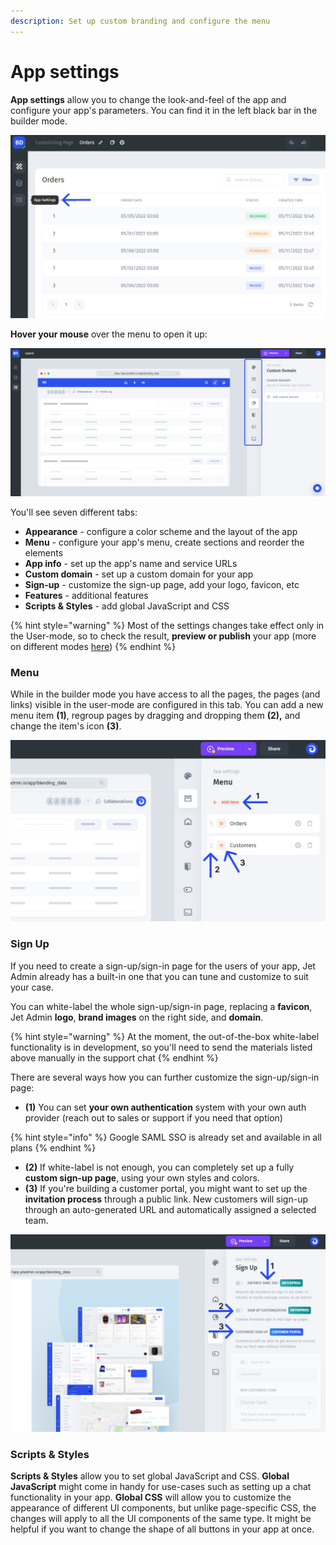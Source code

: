 ```yaml
---
description: Set up custom branding and configure the menu
---
```


# App settings

**App settings** allow you to change the look-and-feel of the app and configure your app's parameters. You can find it in the left black bar in the builder mode.

![](../../../.gitbook/assets/dhtrcfy.png)

**Hover your mouse** over the menu to open it up:

![](../../../.gitbook/assets/xtfmcngy.png)

You'll see seven different tabs:

* **Appearance** - configure a color scheme and the layout of the app
* **Menu** - configure your app's menu, create sections and reorder the elements
* **App info** - set up the app's name and service URLs
* **Custom domain** - set up a custom domain for your app
* **Sign-up** - customize the sign-up page, add your logo, favicon, etc
* **Features** - additional features
* **Scripts & Styles** - add global JavaScript and CSS

{% hint style="warning" %}
Most of the settings changes take effect only in the User-mode, so to check the result, **preview or publish** your app (more on different modes [here](../../preview-and-publish.md))
{% endhint %}

### **Menu**

While in the builder mode you have access to all the pages, the pages (and links) visible in the user-mode are configured in this tab. You can add a new menu item **(1)**, regroup pages by dragging and dropping them **(2),** and change the item's icon **(3)**.&#x20;

![](../../../.gitbook/assets/cygvu.png)

### Sign Up

If you need to create a sign-up/sign-in page for the users of your app, Jet Admin already has a built-in one that you can tune and customize to suit your case.

You can white-label the whole sign-up/sign-in page, replacing a **favicon**, Jet Admin **logo**, **brand images** on the right side, and **domain**.

{% hint style="warning" %}
At the moment, the out-of-the-box white-label functionality is in development, so you'll need to send the materials listed above manually in the support chat
{% endhint %}

There are several ways how you can further customize the sign-up/sign-in page:

* **(1)** You can set **your own authentication** system with your own auth provider (reach out to sales or support if you need that option)

{% hint style="info" %}
Google SAML SSO is already set and available in all plans
{% endhint %}

* **(2)** If white-label is not enough, you can completely set up a fully **custom sign-up page**, using your own styles and colors.
* **(3)** If you're building a customer portal, you might want to set up the **invitation process** through a public link. New customers will sign-up through an auto-generated URL and automatically assigned a selected team.

![](../../../.gitbook/assets/cfkmvyj.png)

### Scripts & Styles

**Scripts & Styles** allow you to set global JavaScript and CSS. **Global JavaScript** might come in handy for use-cases such as setting up a chat functionality in your app. **Global CSS** will allow you to customize the appearance of different UI components, but unlike page-specific CSS, the changes will apply to all the UI components of the same type. It might be helpful if you want to change the shape of all buttons in your app at once.
